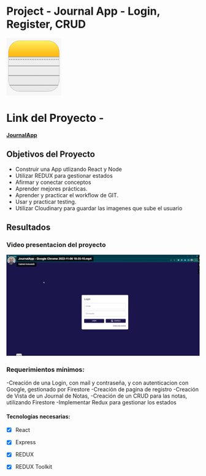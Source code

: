 # Project - Journal App - Login, Register, CRUD

<p align="left">
  <img height="150" src="./notesApp.png" />
</p>

# Link del Proyecto - 
**[JournalApp](https://journal-app-react-s745.vercel.app/auth/login)**




## Objetivos del Proyecto

- Construir una App utlizando React y Node
- Utilizar REDUX para gestionar estados
- Afirmar y conectar conceptos 
- Aprender mejores prácticas.
- Aprender y practicar el workflow de GIT.
- Usar y practicar testing.
- Utilizar Cloudinary para guardar las imagenes que sube el usuario


## Resultados
### Video presentacion del proyecto
[![Watch the video](https://raw.githubusercontent.com/Gabriel030/Journal-app-react/main/preview.jpg)](https://vimeo.com/769493992)


### Requerimientos mínimos:
-Creación de una Login, con mail y contraseña, y con autenticacion con Google, gestionado por Firestore
-Creación de pagina de registro
-Creación de Vista de un Journal de Notas,
-Creación de un CRUD para las notas, utilizando Firestore
-Implementar Redux para gestionar los estados

#### Tecnologías necesarias:
- [X] React
- [X] Express
- [X] REDUX
- [X] REDUX Toolkit

